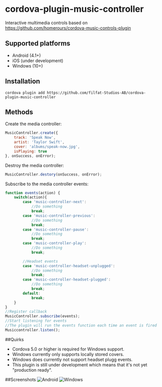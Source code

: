 # cordova-plugin-music-controller
Interactive multimedia controls
based on https://github.com/homerours/cordova-music-controls-plugin

## Supported platforms
- Android (4.1+)
- iOS (under development)
- Windows (10+)

## Installation
`cordova plugin add https://github.com/filfat-Studios-AB/cordova-plugin-music-controller`

## Methods
Create the media controller:
```javascript
MusicController.create({
    track: 'Speak Now',
	artist: 'Taylor Swift',
    cover: 'albums/speak-now.jpg',
    isPlaying: true
}, onSuccess, onError);
```

Destroy the media controller:
```javascript
MusicController.destory(onSuccess, onError);
```

Subscribe to the media controller events:
```javascript
function events(action) {
	switch(action){
		case 'music-controller-next':
			//Do something
			break;
		case 'music-controller-previous':
			//Do something
			break;
		case 'music-controller-pause':
			//Do something
			break;
		case 'music-controller-play':
			//Do something
			break;

		//Headset events
		case 'music-controller-headset-unplugged':
			//Do something
			break;
		case 'music-controller-headset-plugged':
			//Do something
			break;
		default:
			break;
	}
}
//Register callback
MusicController.subscribe(events);
//Start listening for events
//The plugin will run the events function each time an event is fired
Musiccontroller.listen();
```

##Quirks
* Cordova 5.0 or higher is required for Windows support.
* Windows currently only supports locally stored covers.
* Windows does currently not support headset plugg events.
* This plugin is still under development which means that it's not yet "production ready".


##Screenshots
![Android](http://i.imgur.com/Qe1a8ZJ.png)
![Windows](http://i.imgur.com/Y4HsM0s.png)
